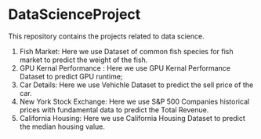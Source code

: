 # DataScienceProject
This repository contains the projects related to data science.
1. Fish Market: Here we use Dataset of common fish species for fish market to predict the weight of the fish.
2. GPU Kernal Performance : Here we use GPU Kernal Performance Dataset to predict GPU runtime;
3. Car Details: Here we use Vehichle Dataset to predict the sell price of the car.
4. New York Stock Exchange: Here we use S&P 500 Companies historical prices with fundamental data to predict the Total Revenue.
5. California Housing: Here we use California Housing Dataset to predict the median housing value.
